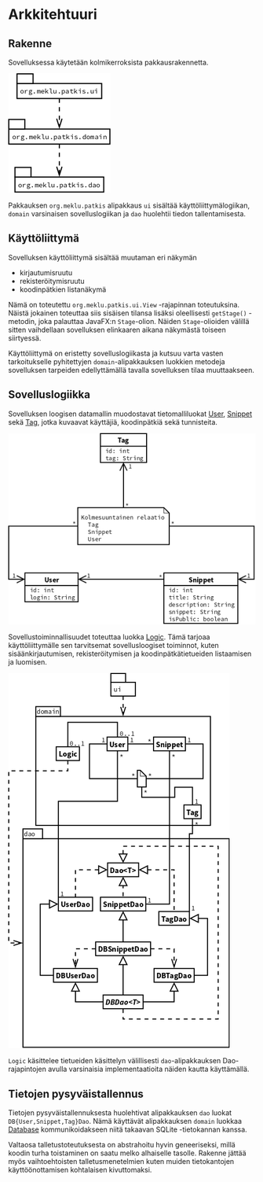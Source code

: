 # Arkkitehtuuri

## Rakenne

Sovelluksessa käytetään kolmikerroksista pakkausrakennetta.

![Pakkausrakenne](https://raw.githubusercontent.com/meklu/uni-ohtek/master/imgs/architecture/structure.png)

Pakkauksen `org.meklu.patkis` alipakkaus `ui` sisältää käyttöliittymälogiikan,
`domain` varsinaisen sovelluslogiikan ja `dao` huolehtii tiedon
tallentamisesta.

## Käyttöliittymä

Sovelluksen käyttöliittymä sisältää muutaman eri näkymän
- kirjautumisruutu
- rekisteröitymisruutu
- koodinpätkien listanäkymä

Nämä on toteutettu `org.meklu.patkis.ui.View` -rajapinnan toteutuksina. Näistä
jokainen toteuttaa siis sisäisen tilansa lisäksi oleellisesti `getStage()`
-metodin, joka palauttaa JavaFX:n `Stage`-olion. Näiden `Stage`-olioiden
välillä sitten vaihdellaan sovelluksen elinkaaren aikana näkymästä toiseen
siirtyessä.

Käyttöliittymä on eristetty sovelluslogiikasta ja kutsuu varta vasten
tarkoitukselle pyhitettyjen `domain`-alipakkauksen luokkien metodeja
sovelluksen tarpeiden edellyttämällä tavalla sovelluksen tilaa muuttaakseen.

## Sovelluslogiikka

Sovelluksen loogisen datamallin muodostavat tietomalliluokat
[User](https://github.com/meklu/uni-ohtek/blob/master/patkis/src/main/java/org/meklu/patkis/domain/User.java),
[Snippet](https://github.com/meklu/uni-ohtek/blob/master/patkis/src/main/java/org/meklu/patkis/domain/Snippet.java)
sekä
[Tag](https://github.com/meklu/uni-ohtek/blob/master/patkis/src/main/java/org/meklu/patkis/domain/Tag.java),
jotka kuvaavat käyttäjiä, koodinpätkiä sekä tunnisteita.

![Datamalli](https://raw.githubusercontent.com/meklu/uni-ohtek/master/imgs/architecture/data-model.png)

Sovellustoiminnallisuudet toteuttaa luokka
[Logic](https://github.com/meklu/uni-ohtek/blob/master/patkis/src/main/java/org/meklu/patkis/domain/Logic.java).
Tämä tarjoaa käyttöliittymälle sen tarvitsemat sovellusloogiset toiminnot,
kuten sisäänkirjautumisen, rekisteröitymisen ja koodinpätkätietueiden
listaamisen ja luomisen.

![Sovelluslogiikkakaavio](https://raw.githubusercontent.com/meklu/uni-ohtek/master/imgs/architecture/application-logic.png)

`Logic` käsittelee tietueiden käsittelyn välillisesti `dao`-alipakkauksen
Dao-rajapintojen avulla varsinaisia implementaatioita näiden kautta
käyttämällä.

## Tietojen pysyväistallennus

Tietojen pysyväistallennuksesta huolehtivat alipakkauksen `dao` luokat
`DB{User,Snippet,Tag}Dao`. Nämä käyttävät alipakkauksen `domain` luokkaa
[Database](https://github.com/meklu/uni-ohtek/blob/master/patkis/src/main/java/org/meklu/patkis/domain/Database.java)
kommunikoidakseen niitä takaavan SQLite -tietokannan kanssa.

Valtaosa talletustoteutuksesta on abstrahoitu hyvin geneeriseksi, millä koodin
turha toistaminen on saatu melko alhaiselle tasolle. Rakenne jättää myös
vaihtoehtoisten talletusmenetelmien kuten muiden tietokantojen
käyttöönottamisen kohtalaisen kivuttomaksi.
